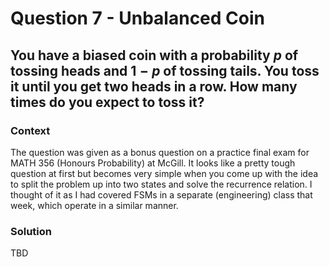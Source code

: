 # Question 7 - Unbalanced Coin

## You have a biased coin with a probability $p$ of tossing heads and $1-p$ of tossing tails. You toss it until you get two heads in a row. How many times do you expect to toss it?

### Context  
The question was given as a bonus question on a practice final exam for MATH 356 (Honours Probability) at McGill. It looks like a pretty tough question at first but becomes very simple when you come up with the idea to split the problem up into two states and solve the recurrence relation. I thought of it as I had covered FSMs in a separate (engineering) class that week, which operate in a similar manner. 

### Solution  
TBD
